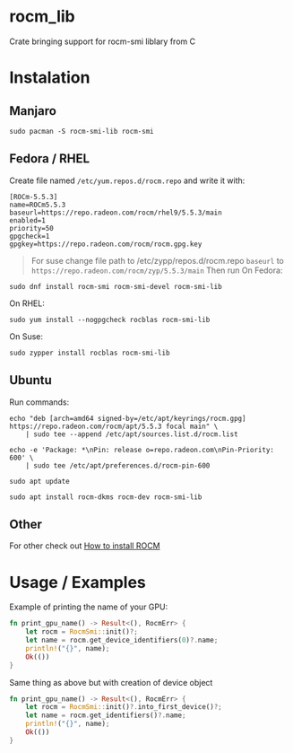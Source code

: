 # rocm_lib
Crate bringing support for rocm-smi liblary from C

# Instalation

## Manjaro
```
sudo pacman -S rocm-smi-lib rocm-smi
```

## Fedora / RHEL

Create file named `/etc/yum.repos.d/rocm.repo` and write it with:
```
[ROCm-5.5.3]
name=ROCm5.5.3
baseurl=https://repo.radeon.com/rocm/rhel9/5.5.3/main
enabled=1
priority=50
gpgcheck=1
gpgkey=https://repo.radeon.com/rocm/rocm.gpg.key
```
> For suse change file path to /etc/zypp/repos.d/rocm.repo `baseurl` to `https://repo.radeon.com/rocm/zyp/5.5.3/main` 
Then run 
On Fedora:
```
sudo dnf install rocm-smi rocm-smi-devel rocm-smi-lib
```
On RHEL:
```
sudo yum install --nogpgcheck rocblas rocm-smi-lib
```
On Suse:
```
sudo zypper install rocblas rocm-smi-lib
```

## Ubuntu 

Run commands:
```
echo "deb [arch=amd64 signed-by=/etc/apt/keyrings/rocm.gpg] https://repo.radeon.com/rocm/apt/5.5.3 focal main" \
    | sudo tee --append /etc/apt/sources.list.d/rocm.list

echo -e 'Package: *\nPin: release o=repo.radeon.com\nPin-Priority: 600' \
    | sudo tee /etc/apt/preferences.d/rocm-pin-600

sudo apt update

sudo apt install rocm-dkms rocm-dev rocm-smi-lib
```

## Other
For other check out [How to install ROCM](https://docs.amd.com/en/docs-5.3.0/deploy/linux/os-native/install.html)

# Usage / Examples

Example of printing the name of your GPU:
```rust
fn print_gpu_name() -> Result<(), RocmErr> {
    let rocm = RocmSmi::init()?;
    let name = rocm.get_device_identifiers(0)?.name;
    println!("{}", name);
    Ok(())
}    
```

Same thing as above but with creation of device object
```rust
fn print_gpu_name() -> Result<(), RocmErr> {
    let rocm = RocmSmi::init()?.into_first_device()?;
    let name = rocm.get_identifiers()?.name;
    println!("{}", name);
    Ok(())
}    
```
